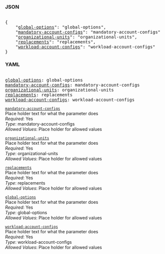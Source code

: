 ### JSON 
<pre> 
{
    "<a href=#global-options>global-options</a>": "global-options", 
    "<a href=#mandatory-account-configs>mandatory-account-configs</a>": "mandatory-account-configs", 
    "<a href=#organizational-units>organizational-units</a>": "organizational-units", 
    "<a href=#replacements>replacements</a>": "replacements", 
    "<a href=#workload-account-configs>workload-account-configs</a>": "workload-account-configs"
}</pre> 
### YAML 
<pre> 
<a href=#global-options>global-options</a>: global-options
<a href=#mandatory-account-configs>mandatory-account-configs</a>: mandatory-account-configs
<a href=#organizational-units>organizational-units</a>: organizational-units
<a href=#replacements>replacements</a>: replacements
<a href=#workload-account-configs>workload-account-configs</a>: workload-account-configs
</pre> 


<a name= "mandatory-account-configs" href="mandatory-account-configs.md">`mandatory-account-configs`</a> \
Place holder text for what the parameter does \
*Required*: Yes \
*Type*: mandatory-account-configs \
*Allowed Values*: Place holder for allowed values

<a name= "organizational-units" href="organizational-units.md">`organizational-units`</a> \
Place holder text for what the parameter does \
*Required*: Yes \
*Type*: organizational-units \
*Allowed Values*: Place holder for allowed values

<a name= "replacements" href="replacements.md">`replacements`</a> \
Place holder text for what the parameter does \
*Required*: Yes \
*Type*: replacements \
*Allowed Values*: Place holder for allowed values

<a name= "global-options" href="global-options.md">`global-options`</a> \
Place holder text for what the parameter does \
*Required*: Yes \
*Type*: global-options \
*Allowed Values*: Place holder for allowed values

<a name= "workload-account-configs" href="workload-account-configs.md">`workload-account-configs`</a> \
Place holder text for what the parameter does \
*Required*: Yes \
*Type*: workload-account-configs \
*Allowed Values*: Place holder for allowed values
